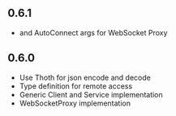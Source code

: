 ## 0.6.1
* and AutoConnect args for WebSocket Proxy

## 0.6.0
* Use Thoth for json encode and decode
* Type definition for remote access
* Generic Client and Service implementation
* WebSocketProxy implementation
